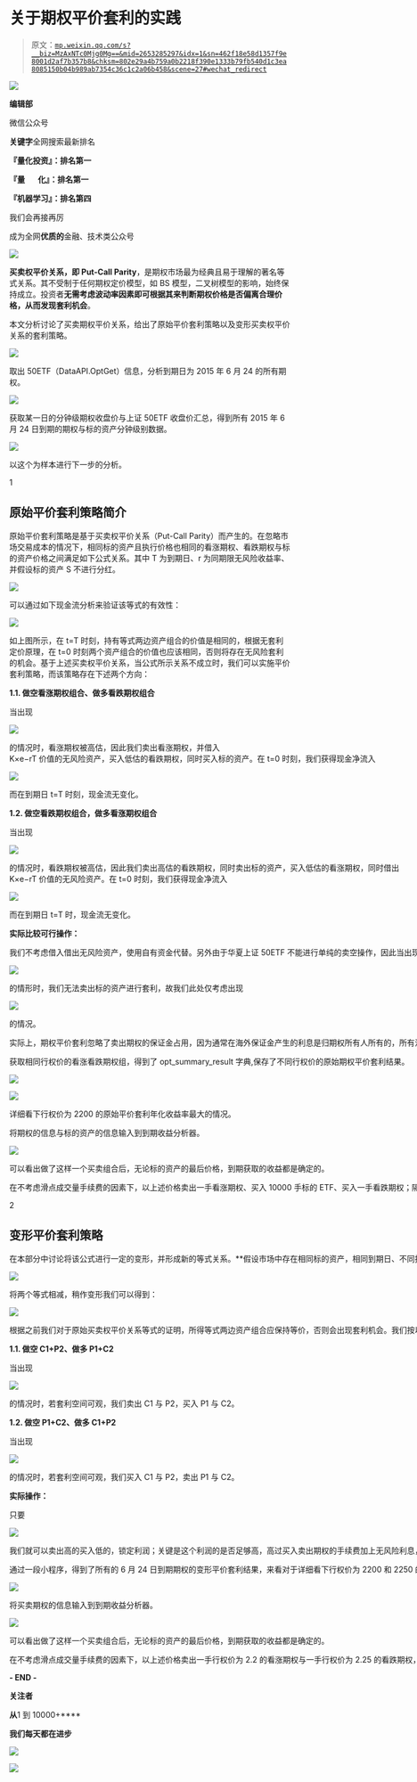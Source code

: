 # 关于期权平价套利的实践

> 原文：[`mp.weixin.qq.com/s?__biz=MzAxNTc0Mjg0Mg==&mid=2653285297&idx=1&sn=462f18e58d1357f9e8001d2af7b357b8&chksm=802e29a4b759a0b2218f390e1333b79fb540d1c3ea8085150b04b989ab7354c36c1c2a06b458&scene=27#wechat_redirect`](http://mp.weixin.qq.com/s?__biz=MzAxNTc0Mjg0Mg==&mid=2653285297&idx=1&sn=462f18e58d1357f9e8001d2af7b357b8&chksm=802e29a4b759a0b2218f390e1333b79fb540d1c3ea8085150b04b989ab7354c36c1c2a06b458&scene=27#wechat_redirect)

![](img/cb3bd660442e6bc134fbecf2477c43d1.png)

**编辑部**

微信公众号

**关键字**全网搜索最新排名

**『量化投资』：排名第一**

**『量       化』：排名第一**

**『机器学习』：排名第四**

我们会再接再厉

成为全网**优质的**金融、技术类公众号

![](img/aa55e7eb5d6c9ebef5576a97f7b8a4da.png)

**买卖权平价关系，即 Put-Call Parity**，是期权市场最为经典且易于理解的著名等式关系。其不受制于任何期权定价模型，如 BS 模型，二叉树模型的影响，始终保持成立。投资者**无需考虑波动率因素即可根据其来判断期权价格是否偏离合理价格，从而发现套利机会**。

本文分析讨论了买卖期权平价关系，给出了原始平价套利策略以及变形买卖权平价关系的套利策略。

![](img/ccf113081b5aa6b06e62be2076a47238.png)

取出 50ETF（DataAPI.OptGet）信息，分析到期日为 2015 年 6 月 24 的所有期权。

![](img/f9cc17f1f4061e148a9d1858dc3a70c3.png)

获取某一日的分钟级期权收盘价与上证 50ETF 收盘价汇总，得到所有 2015 年 6 月 24 日到期的期权与标的资产分钟级别数据。

![](img/cf19390c828b15a3362ffa4f99d704ee.png)

以这个为样本进行下一步的分析。

1

## 原始平价套利策略简介

原始平价套利策略是基于买卖权平价关系（Put-Call Parity）而产生的。在忽略市场交易成本的情况下，相同标的资产且执行价格也相同的看涨期权、看跌期权与标的资产价格之间满足如下公式关系。其中 T 为到期日、r 为同期限无风险收益率、并假设标的资产 S 不进行分红。

![](img/8e989a2641dd79d28f35d1b6a87a89e3.png)

可以通过如下现金流分析来验证该等式的有效性：

![](img/22047ce60c66764e83a415507f2ac34e.png)

如上图所示，在 t=T 时刻，持有等式两边资产组合的价值是相同的，根据无套利定价原理，在 t=0 时刻两个资产组合的价值也应该相同，否则将存在无风险套利的机会。基于上述买卖权平价关系，当公式所示关系不成立时，我们可以实施平价套利策略，而该策略存在下述两个方向： 

**1.1\. 做空看涨期权组合、做多看跌期权组合** 

当出现                              

![](img/d6d574e2bd9d6d424e4e4667570d03f5.png)

的情况时，看涨期权被高估，因此我们卖出看涨期权，并借入<nobr style="max-width: 100%; box-sizing: border-box !important; word-wrap: break-word !important;">K×e−rT 价值的无风险资产，买入低估的看跌期权，同时买入标的资产。在 t=0 时刻，我们获得现金净流入</nobr>

<nobr style="max-width: 100%; box-sizing: border-box !important; word-wrap: break-word !important;">![](img/7210e5f54154516702f0f1ec3882ef30.png)</nobr>

<nobr style="max-width: 100%; box-sizing: border-box !important; word-wrap: break-word !important;">而在到期日 t=T 时刻，现金流无变化。</nobr>

<nobr style="max-width: 100%; box-sizing: border-box !important; word-wrap: break-word !important;">**1.2\. 做空看跌期权组合，做多看涨期权组合**</nobr> 

<nobr style="max-width: 100%; box-sizing: border-box !important; word-wrap: break-word !important;">当出现</nobr>

<nobr style="max-width: 100%; box-sizing: border-box !important; word-wrap: break-word !important;">![](img/7a2148272f56b6d2aa68cbaae0407313.png)</nobr>

<nobr style="max-width: 100%; box-sizing: border-box !important; word-wrap: break-word !important;">的情况时，看跌期权被高估，因此我们卖出高估的看跌期权，同时卖出标的资产，买入低估的看涨期权，同时借出</nobr><nobr style="max-width: 100%; box-sizing: border-box !important; word-wrap: break-word !important;">K×e−rT 价值的无风险资产。在 t=0 时刻，我们获得现金净流入</nobr>

<nobr style="max-width: 100%; box-sizing: border-box !important; word-wrap: break-word !important;">![](img/a90f88643f1c0912b1e680487e80de04.png)</nobr>

<nobr style="max-width: 100%; box-sizing: border-box !important; word-wrap: break-word !important;">而在到期日 t=T 时，现金流无变化。</nobr> 

<nobr style="max-width: 100%; box-sizing: border-box !important; word-wrap: break-word !important;">**实际比较可行操作：**</nobr>

<nobr style="max-width: 100%; box-sizing: border-box !important; word-wrap: break-word !important;">我们不考虑借入借出无风险资产，使用自有资金代替。另外由于华夏上证 50ETF 不能进行单纯的卖空操作，因此当出现</nobr>

<nobr style="max-width: 100%; box-sizing: border-box !important; word-wrap: break-word !important;">![](img/fdb943f752cbdb4be8d2c4b0658af7da.png)</nobr>

<nobr style="max-width: 100%; box-sizing: border-box !important; word-wrap: break-word !important;">的情形时，我们无法卖出标的资产进行套利，故我们此处仅考虑出现</nobr>

<nobr style="max-width: 100%; box-sizing: border-box !important; word-wrap: break-word !important;">![](img/3c4d74d7a272d21d5eec20f4cb094bd2.png)</nobr>

<nobr style="max-width: 100%; box-sizing: border-box !important; word-wrap: break-word !important;">的情况。</nobr> 

<nobr style="max-width: 100%; box-sizing: border-box !important; word-wrap: break-word !important;">实际上，期权平价套利忽略了卖出期权的保证金占用，因为通常在海外保证金产生的利息是归期权所有人所有的，所有没有影响，但在我国这部分利息通常是被经纪商拿去了。故更简化的了可以这么看，**当做空看涨期权、做多看跌期权组合产生的收益除以标的资产与保证金的成本得到的收益率大于无风险收益率，或者得到了收益率比较有诱惑力时**，我们可以做这样一次套利，做空看涨期权、做多看跌期权组合。</nobr>

<nobr style="max-width: 100%; box-sizing: border-box !important; word-wrap: break-word !important;">获取相同行权价的看涨看跌期权组，得到了 opt_summary_result 字典,保存了不同行权价的原始期权平价套利结果。</nobr>

<nobr style="max-width: 100%; box-sizing: border-box !important; word-wrap: break-word !important;">![](img/8ef5e50cd643498faaba2572091d3e64.png)</nobr>

<nobr style="max-width: 100%; box-sizing: border-box !important; word-wrap: break-word !important;">![](img/76e1c24329a074812347780deb7804b4.png)</nobr>

<nobr style="max-width: 100%; box-sizing: border-box !important; word-wrap: break-word !important;">详细看下行权价为 2200 的原始平价套利年化收益率最大的情况。</nobr>

<nobr style="max-width: 100%; box-sizing: border-box !important; word-wrap: break-word !important;">将期权的信息与标的资产的信息输入到到期收益分析器。</nobr>

<nobr style="max-width: 100%; box-sizing: border-box !important; word-wrap: break-word !important;">![](img/e7440e661131407b9a2f3ccf28020eea.png)</nobr>

<nobr style="max-width: 100%; box-sizing: border-box !important; word-wrap: break-word !important;">可以看出做了这样一个买卖组合后，无论标的资产的最后价格，到期获取的收益都是确定的。</nobr> 

<nobr style="max-width: 100%; box-sizing: border-box !important; word-wrap: break-word !important;">在不考虑滑点成交量手续费的因素下，以上述价格卖出一手看涨期权、买入 10000 手标的 ETF、买入一手看跌期权；隔天就可以获得 289 元的无风险利润，投入的成本是 10000 手的标的 ETF 与卖出看涨期权的保证金。实际上在此时，**不买这手看跌期权是更好的选择，因为其已经深度虚值了，在 A 股的涨停板的限制下，其在到期肯定是无法行权的。**不买该手期权又可以增加 1 块+手续费的利润。</nobr>

<nobr style="max-width: 100%; box-sizing: border-box !important; word-wrap: break-word !important;">2</nobr>

## <nobr style="max-width: 100%; box-sizing: border-box !important; word-wrap: break-word !important;">变形平价套利策略</nobr>

<nobr style="max-width: 100%; box-sizing: border-box !important; word-wrap: break-word !important;">在本部分中讨论将该公式进行一定的变形，并形成新的等式关系。**假设市场中存在相同标的资产，相同到期日、不同执行价格的两组期权合约（看涨期权及对应看跌期权）。**则存在如下两个等式，其中所有期权合约到期日相同均为 T，标的资产相同均为 S，区别仅仅在于执行价格：</nobr>

 <nobr style="max-width: 100%; box-sizing: border-box !important; word-wrap: break-word !important;">![](img/32c60c8ee489fc7ea009ce6ec6fc05af.png)</nobr> 

<nobr style="max-width: 100%; box-sizing: border-box !important; word-wrap: break-word !important;">将两个等式相减，稍作变形我们可以得到：</nobr>

 <nobr style="max-width: 100%; box-sizing: border-box !important; word-wrap: break-word !important;">![](img/1ffb2c880f0c112c7cd7bd651ea6850d.png)</nobr> 

<nobr style="max-width: 100%; box-sizing: border-box !important; word-wrap: break-word !important;">根据之前我们对于原始买卖权平价关系等式的证明，所得等式两边资产组合应保持等价，否则会出现套利机会。我们按以下两个方向讨论：</nobr>

<nobr style="max-width: 100%; box-sizing: border-box !important; word-wrap: break-word !important;">**1.1\. 做空 C1+P2、做多 P1+C2**</nobr>

 <nobr style="max-width: 100%; box-sizing: border-box !important; word-wrap: break-word !important;">当出现</nobr>

<nobr style="max-width: 100%; box-sizing: border-box !important; word-wrap: break-word !important;">![](img/ab1056f6150fbf068d3c2aa5953eafb6.png)</nobr>

<nobr style="max-width: 100%; box-sizing: border-box !important; word-wrap: break-word !important;">的情况时，若套利空间可观，我们卖出 C1 与 P2，买入 P1 与 C2。</nobr>

<nobr style="max-width: 100%; box-sizing: border-box !important; word-wrap: break-word !important;">**1.2\. 做空 P1+C2、做多 C1+P2**</nobr>

<nobr style="max-width: 100%; box-sizing: border-box !important; word-wrap: break-word !important;">当出现</nobr>

<nobr style="max-width: 100%; box-sizing: border-box !important; word-wrap: break-word !important;">![](img/ccf560a70203e79dcf31535dfa42f31d.png)</nobr>

<nobr style="max-width: 100%; box-sizing: border-box !important; word-wrap: break-word !important;">的情况时，若套利空间可观，我们买入 C1 与 P2，卖出 P1 与 C2。</nobr>

<nobr style="max-width: 100%; box-sizing: border-box !important; word-wrap: break-word !important;">**实际操作：**</nobr>

<nobr style="max-width: 100%; box-sizing: border-box !important; word-wrap: break-word !important;">只要</nobr>

<nobr style="max-width: 100%; box-sizing: border-box !important; word-wrap: break-word !important;">![](img/5e8b96259bf0700a95ce778b9b811e47.png)</nobr>

<nobr style="max-width: 100%; box-sizing: border-box !important; word-wrap: break-word !important;">我们就可以卖出高的买入低的，锁定利润；关键是这个利润的是否足够高，高过买入卖出期权的手续费加上无风险利息，这样的收益就是比较值得投入的。</nobr>

<nobr style="max-width: 100%; box-sizing: border-box !important; word-wrap: break-word !important;">通过一段小程序，得到了所有的 6 月 24 日到期期权的变形平价套利结果，来看对于详细看下行权价为 2200 和 2250 的变形平价套利年化收益率最大的情况。</nobr>

<nobr style="max-width: 100%; box-sizing: border-box !important; word-wrap: break-word !important;">![](img/af89c394446cfd49453dfba5bad3dc5a.png)</nobr>

<nobr style="max-width: 100%; box-sizing: border-box !important; word-wrap: break-word !important;">将买卖期权的信息输入到到期收益分析器。</nobr>

<nobr style="max-width: 100%; box-sizing: border-box !important; word-wrap: break-word !important;">![](img/9a9ca99651600b79136eaf8cb3bf1390.png)</nobr>

<nobr style="max-width: 100%; box-sizing: border-box !important; word-wrap: break-word !important;">可以看出做了这样一个买卖组合后，无论标的资产的最后价格，到期获取的收益都是确定的。</nobr> 

<nobr style="max-width: 100%; box-sizing: border-box !important; word-wrap: break-word !important;">在不考虑滑点成交量手续费的因素下，以上述价格卖出一手行权价为 2.2 的看涨期权与一手行权价为 2.25 的看跌期权，买入一手行权价为 2.2 的看跌期权与一手行权价为 2.25 看涨期权；隔天就可以获得 1041 元的无风险利润，需要投入的是卖出 2 手期权的保证金。实际上同样，**不买这手 2.2 的看跌期权也是更好的选择，因为其已经深度虚值了，在 A 股的涨停板的限制下，其在到期肯定是无法行权的。****不买该手期权又可以增加 1 块+手续费的利润。**</nobr>

<nobr style="max-width: 100%; box-sizing: border-box !important; word-wrap: break-word !important;">**- END -**</nobr>

<nobr style="max-width: 100%; box-sizing: border-box !important; word-wrap: break-word !important;">****关注者****</nobr>

<nobr style="max-width: 100%; box-sizing: border-box !important; word-wrap: break-word !important;">****从****1 到 10000+****</nobr>

<nobr style="max-width: 100%; box-sizing: border-box !important; word-wrap: break-word !important;">****我们每天都在进步****</nobr>

<nobr style="max-width: 100%; box-sizing: border-box !important; word-wrap: break-word !important;">**![](img/75adf94249ccd19cd678f27528ec406b.png)**</nobr>

<nobr style="max-width: 100%; box-sizing: border-box !important; word-wrap: break-word !important;">**![](img/4d39255d4e4e0808d692e1ad0f827cea.png)**</nobr>